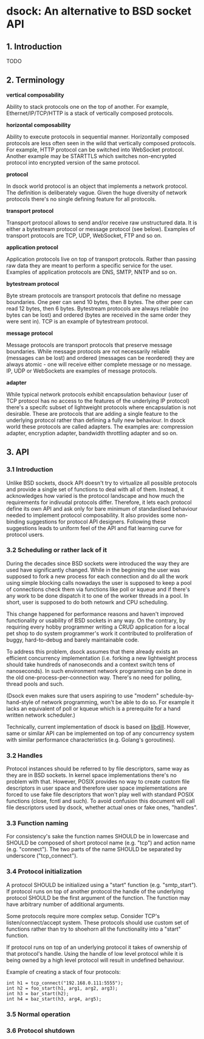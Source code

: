 # dsock: An alternative to BSD socket API

## 1. Introduction

TODO

## 2. Terminology

**vertical composability**

Ability to stack protocols one on the top of another. For example,
Ethernet/IP/TCP/HTTP is a stack of vertically composed protocols.

**horizontal composability**

Ability to execute protocols in sequential manner. Horizontally composed
protocols are less often seen in the wild that vertically composed protocols.
For example, HTTP protocol can be switched into WebSocket protocol.
Another example may be STARTTLS which switches non-encrypted protocol into
encrypted version of the same protocol.

**protocol**

In dsock world protocol is an object that implements a network protocol.
The definition is deliberately vague. Given the huge diversity of network
protocols there's no single defining feature for all protocols.

**transport protocol**

Transport protocol allows to send and/or receive raw unstructured data.
It is either a bytestream protocol or message protocol (see below).
Examples of transport protocols are TCP, UDP, WebSocket, FTP and so on.

**application protocol**

Application protocols live on top of transport protocols. Rather than passing
raw data they are meant to perform a specific service for the user. Examples
of application protocols are DNS, SMTP, NNTP and so on.

**bytestream protocol**

Byte stream protocols are transport protocols that define no message boundaries.
One peer can send 10 bytes, then 8 bytes. The other peer can read 12 bytes, then
6 bytes. Bytestream protocols are always reliable (no bytes can be lost) and
ordered (bytes are received in the same order they were sent in). TCP is an
example of bytestream protocol.

**message protocol**

Message protocols are transport protocols that preserve message boundaries.
While message protocols are not necessarily reliable (messages can be lost)
and ordered (messages can be reordered) they are always atomic - one will
receive either complete message or no message. IP, UDP or WebSockets are
examples of message protocols. 

**adapter**

While typical network protocols exhibit encapsulation behaviour (user of TCP
protocol has no access to the features of the underlying IP protocol) there's
a specifc subset of lightweight protocols where encapsulation is not desirable.
These are protocols that are adding a single feature to the underlying protocol
rather than defining a fully new behaviour. In dsock world these protocols
are called adapters. The examples are: compression adapter, encryption
adapter, bandwidth throttling adapter and so on.

## 3. API

### 3.1 Introduction

Unlike BSD sockets, dsock API doesn't try to virtualize all possible protocols
and provide a single set of functions to deal with all of them. Instead, it
acknowledges how varied is the protocol landscape and how much the requirements
for indivudal protocols differ. Therefore, it lets each protocol define its
own API and ask only for bare minimum of standardised behaviour needed to
implement protocol composability. It also provides some non-binding suggestions
for protocol API designers. Following these suggestions leads to uniform feel
of the API and flat learning curve for protocol users.

### 3.2 Scheduling or rather lack of it

During the decades since BSD sockets were introduced the way they are used
have significantly changed. While in the beginning the user was supposed to fork
a new process for each connection and do all the work using simple blocking
calls nowadays the user is supposed to keep a pool of connections check them
via functions like poll or kqueue and if there's any work to be done dispatch
it to one of the worker threads in a pool. In short, user is supposed to do
both netowrk and CPU scheduling.

This change happened for performance reasons and haven't improved
functionality or usability of BSD sockets in any way. On the contrary,
by requiring every hobby programmer writing a CRUD application for a local
pet shop to do system programmer's work it contributed to proliferation of
buggy, hard-to-debug and barely maintainable code.

To address this problem, dsock assumes that there already exists an efficient
concurrency implementation (i.e. forking a new lightweight process should
take hundreds of nanoseconds and a context switch tens of nanoseconds).
In such environment network programming can be done in the old
one-process-per-connection way. There's no need for polling, thread pools
and such.

(Dsock even makes sure that users aspiring to use "modern"
schedule-by-hand-style of network programming, won't be able to do so.
For example it lacks an equivalent of poll or kqueue which is a prerequiite
for a hand written network scheduler.)

Technically, current implementation of dsock is based on
[libdill](http://libdill.org). However, same or similar API can be implemented
on top of any concurrency system with similar performance characteristics
(e.g. Golang's goroutines).

### 3.2 Handles

Protocol instances should be referred to by file descriptors, same way as they
are in BSD sockets. In kernel space implementations there's no problem with
that. However, POSIX provides no way to create custom file descriptors in user
space and therefore user space implementations are forced to use fake file
descriptors that won't play well with standard POSIX functions (close, fcntl
and such). To avoid confusion this document will call file descriptors used
by dsock, whether actual ones or fake ones, "handles".

### 3.3 Function naming

For consistency's sake the function names SHOULD be in lowercase and SHOULD be
composed of short protocol name (e.g. "tcp") and action name (e.g. "connect").
The two parts of the name SHOULD be separated by underscore ("tcp_connect").

### 3.4 Protocol initialization

A protocol SHOULD be initialized using a "start" function (e.g. "smtp_start").
If protocol runs on top of another protocol the handle of the underlying
protocol SHOULD be the first argument of the function. The function may have
arbitrary number of additional arguments.

Some protocols require more complex setup. Consider TCP's listen/connect/accept
system. These protocols should use custom set of functions rather than try
to shoehorn all the functionality into a "start" function.

If protocol runs on top of an underlying protocol it takes of ownership of
that protocol's handle. Using the handle of low level protocol while it is
being owned by a high level protocol will result in undefined behaviour.

Example of creating a stack of four protocols:

```
int h1 = tcp_connect("192.168.0.111:5555");
int h2 = foo_start(h1, arg1, arg2, arg3);
int h3 = bar_start(h2);
int h4 = baz_start(h3, arg4, arg5);
```

### 3.5 Normal operation

### 3.6 Protocol shutdown



